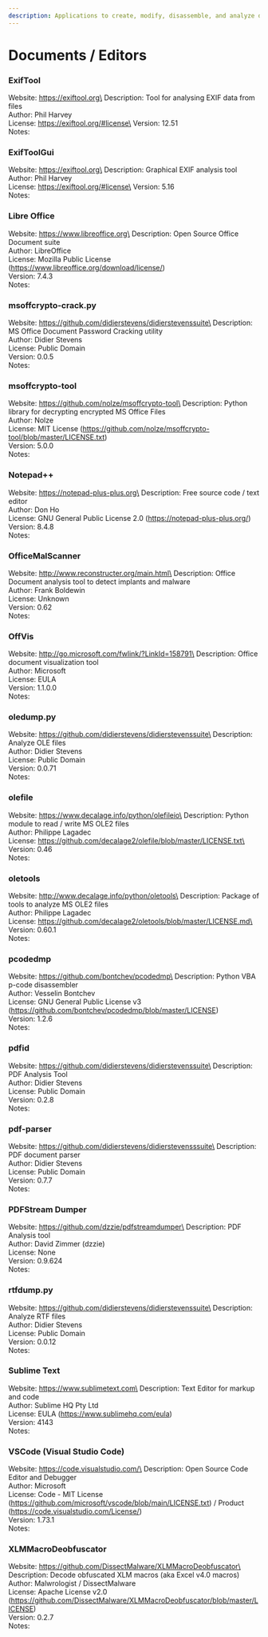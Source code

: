 ```yaml
---
description: Applications to create, modify, disassemble, and analyze document files.
---
```


# Documents / Editors

### ExifTool

Website: https://exiftool.org\
Description: Tool for analysing EXIF data from files\
Author: Phil Harvey\
License: https://exiftool.org/#license\
Version: 12.51\
Notes:

### ExifToolGui

Website: https://exiftool.org\
Description: Graphical EXIF analysis tool\
Author: Phil Harvey\
License: https://exiftool.org/#license\
Version: 5.16\
Notes:

### Libre Office

Website: https://www.libreoffice.org\
Description: Open Source Office Document suite\
Author: LibreOffice\
License: Mozilla Public License (https://www.libreoffice.org/download/license/)\
Version: 7.4.3\
Notes:

### msoffcrypto-crack.py

Website: https://github.com/didierstevens/didierstevenssuite\
Description: MS Office Document Password Cracking utility\
Author: Didier Stevens\
License: Public Domain\
Version: 0.0.5\
Notes:

### msoffcrypto-tool

Website: https://github.com/nolze/msoffcrypto-tool\
Description: Python library for decrypting encrypted MS Office Files\
Author: Nolze\
License: MIT License (https://github.com/nolze/msoffcrypto-tool/blob/master/LICENSE.txt)\
Version: 5.0.0\
Notes:

### Notepad++

Website: https://notepad-plus-plus.org\
Description: Free source code / text editor\
Author: Don Ho\
License: GNU General Public License 2.0 (https://notepad-plus-plus.org/)\
Version: 8.4.8\
Notes:

### OfficeMalScanner

Website: http://www.reconstructer.org/main.html\
Description: Office Document analysis tool to detect implants and malware\
Author: Frank Boldewin\
License: Unknown\
Version: 0.62\
Notes:

### OffVis

Website: http://go.microsoft.com/fwlink/?LinkId=158791\
Description: Office document visualization tool\
Author: Microsoft\
License: EULA\
Version: 1.1.0.0\
Notes:

### oledump.py

Website: https://github.com/didierstevens/didierstevenssuite\
Description: Analyze OLE files\
Author: Didier Stevens\
License: Public Domain\
Version: 0.0.71\
Notes:

### olefile

Website: https://www.decalage.info/python/olefileio\
Description: Python module to read / write MS OLE2 files\
Author: Philippe Lagadec\
License: https://github.com/decalage2/olefile/blob/master/LICENSE.txt\
Version: 0.46\
Notes:

### oletools

Website: http://www.decalage.info/python/oletools\
Description: Package of tools to analyze MS OLE2 files\
Author: Philippe Lagadec\
License: https://github.com/decalage2/oletools/blob/master/LICENSE.md\
Version: 0.60.1\
Notes:

### pcodedmp

Website: https://github.com/bontchev/pcodedmp\
Description: Python VBA p-code disassembler\
Author: Vesselin Bontchev\
License: GNU General Public License v3 (https://github.com/bontchev/pcodedmp/blob/master/LICENSE)\
Version: 1.2.6\
Notes:

### pdfid

Website: https://github.com/didierstevens/didierstevenssuite\
Description: PDF Analysis Tool\
Author: Didier Stevens\
License: Public Domain\
Version: 0.2.8\
Notes:

### pdf-parser

Website: https://github.com/didierstevens/didierstevensssuite\
Description: PDF document parser\
Author: Didier Stevens\
License: Public Domain\
Version: 0.7.7\
Notes:

### PDFStream Dumper

Website: https://github.com/dzzie/pdfstreamdumper\
Description: PDF Analysis tool\
Author: David Zimmer (dzzie)\
License: None\
Version: 0.9.624\
Notes:

### rtfdump.py

Website: https://github.com/didierstevens/didierstevenssuite\
Description: Analyze RTF files\
Author: Didier Stevens\
License: Public Domain\
Version: 0.0.12\
Notes:

### Sublime Text

Website: https://www.sublimetext.com\
Description: Text Editor for markup and code\
Author: Sublime HQ Pty Ltd\
License: EULA (https://www.sublimehq.com/eula)\
Version: 4143\
Notes:

### VSCode (Visual Studio Code)

Website: https://code.visualstudio.com/\
Description: Open Source Code Editor and Debugger\
Author: Microsoft\
License: Code - MIT License (https://github.com/microsoft/vscode/blob/main/LICENSE.txt) / Product (https://code.visualstudio.com/License/)\
Version: 1.73.1\
Notes:

### XLMMacroDeobfuscator

Website: https://github.com/DissectMalware/XLMMacroDeobfuscator\
Description: Decode obfuscated XLM macros (aka Excel v4.0 macros)\
Author: Malwrologist / DissectMalware\
License: Apache License v2.0 (https://github.com/DissectMalware/XLMMacroDeobfuscator/blob/master/LICENSE)\
Version: 0.2.7\
Notes:
